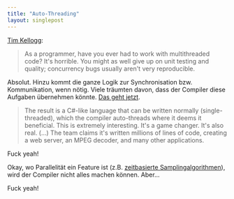```yaml
---
title: "Auto-Threading"
layout: singlepost
---
```


[Tim Kellogg](http://developinthecloud.drdobbs.com/author.asp?section_id=2284&doc_id=255275):

> As a programmer, have you ever had to work with multithreaded code? It's horrible. You might as well give up on unit testing and quality; concurrency bugs usually aren't very reproducible.

Absolut. Hinzu kommt die ganze Logik zur Synchronisation bzw. Kommunikation, wenn nötig. Viele träumten davon, dass der Compiler diese Aufgaben übernehmen könnte. [Das geht jetzt](http://research.microsoft.com/pubs/170528/msr-tr-2012-79.pdf).

> The result is a C#-like language that can be written normally (single-threaded), which the compiler auto-threads where it deems it beneficial. This is extremely interesting. It's a game changer. It's also real. (...) The team claims it's written millions of lines of code, creating a web server, an MPEG decoder, and many other applications.

Fuck yeah!

Okay, wo Parallelität ein Feature ist (z.B. [zeitbasierte Samplingalgorithmen](https://github.com/prayerslayer/TUD_ADBS_SS12_Timebased)), wird der Compiler nicht alles machen können. Aber...

Fuck yeah!
